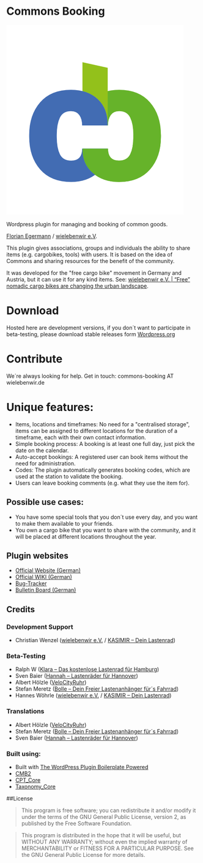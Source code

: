 # Commons Booking
![Commons Booking Logo](./commons-booking/wp-plugins-assets/cb-logo.png)

Wordpress plugin for managing and booking of common goods. 

[Florian Egermann](http://www.fleg.de) / [wielebenwir e.V](http://www.wielebenwir.de). 

This plugin gives associations, groups and individuals the ability to share items (e.g. cargobikes, tools) with users. It is based on the idea of Commons and sharing resources for the benefit of the community. 

It was developed for the "free cargo bike" movement in Germany and Austria, but it can use it for any kind items. See: [wielebenwir e.V. | “Free” nomadic cargo bikes are changing the urban landscape](http://www.wielebenwir.de/mobilitaet/free-nomadic-cargo-bikes-are-changing-the-urban-landscape).

# Download

Hosted here are development versions, if you don´t want to participate in beta-testing, please download stable releases form [Wordpress.org](https://wordpress.org/plugins/commons-booking/)

# Contribute

We´re always looking for help. Get in touch: commons-booking AT wielebenwir.de

# Unique features:

* Items, locations and timeframes: No need for a "centralised storage", items can be assigned to different locations for the duration of a timeframe, each with their own contact information.  
* Simple booking process: A booking is at least one full day, just pick the date on the calendar.
* Auto-accept bookings: A registered user can book items without the need for administration. 
* Codes: The plugin automatically generates booking codes, which are used at the station to validate the booking. 
* Users can leave booking comments (e.g. what they use the item for).


## Possible use cases:

* You have some special tools that you don´t use every day, and you want to make them available to your friends.
*  You own a cargo bike that you want to share with the community, and it will be placed at different locations throughout the year.

## Plugin websites

* [Official Website (German)](http://www.wielebenwir.de/projekte/commons-booking)
* [Official WIKI (German)](http://dein-lastenrad.de/index.php?title=Commons_Booking_Software)
* [Bug-Tracker](https://bitbucket.org/wielebenwir/commons-booking/issues?status=new&status=open ) 
* [Bulletin Board (German)](http://forum.dein-lastenrad.de/index.php?p=/categories/buchungs-software)

## Credits

### Development Support

* Christian Wenzel ([wielebenwir e.V.](http://www.wielebenwir.de) /
    [KASIMIR – Dein Lastenrad](http://kasimir-lastenrad.de))

### Beta-Testing

* Ralph W ([Klara – Das kostenlose Lastenrad für
    Hamburg](https://klara.bike))
* Sven Baier ([Hannah – Lastenräder für
    Hannover](http://www.hannah-lastenrad.de))
* Albert Hölzle ([VeloCityRuhr](http://velocityruhr.net))
* Stefan Meretz ([Bolle – Dein Freier Lastenanhänger für´s
    Fahrrad](http://bolle-bonn.de))
* Hannes Wöhrle ([wielebenwir e.V.](http://www.wielebenwir.de) /
    [KASIMIR – Dein Lastenrad](http://kasimir-lastenrad.de))

### Translations

* Albert Hölzle ([VeloCityRuhr](http://velocityruhr.net))
* Stefan Meretz ([Bolle – Dein Freier Lastenanhänger für´s Fahrrad](http://bolle-bonn.de))  
*  Sven Baier ([Hannah – Lastenräder für Hannover](http://www.hannah-lastenrad.de))


### Built using:

* Built with [The WordPress Plugin Boilerplate Powered ](https://github.com/sudar/wp-plugin-in-github/wiki) 
*  [CMB2](https://github.com/WebDevStudios/Custom-Metaboxes-and-Fields-for-WordPress)
*  [CPT_Core](https://github.com/WebDevStudios/CPT_Core)
*  [Taxonomy_Core ]( https://github.com/WebDevStudios/Taxonomy_Core )
   

##License

> This program is free software; you can redistribute it and/or modify
it under the terms of the GNU General Public License, version 2, as
published by the Free Software Foundation.

> This program is distributed in the hope that it will be useful,
but WITHOUT ANY WARRANTY; without even the implied warranty of
MERCHANTABILITY or FITNESS FOR A PARTICULAR PURPOSE.  See the
GNU General Public License for more details.